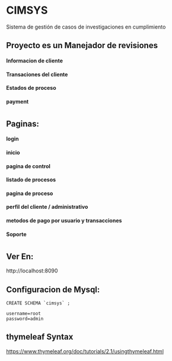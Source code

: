 # CIMSYS
Sistema de gestión de casos de investigaciones en cumplimiento

## Proyecto es un Manejador de revisiones

#### Informacion de cliente
#### Transaciones del cliente
#### Estados de proceso
#### payment

#
## Paginas:

#### login
#### inicio
#### pagina de control
#### listado de procesos
#### pagina de proceso
#### perfil del cliente / administrativo
#### metodos de pago por usuario y transacciones
#### Soporte

#
## Ver En:
http://localhost:8090

## Configuracion de Mysql:
```
CREATE SCHEMA `cimsys` ;
```

```
username=root
password=admin
```

## thymeleaf Syntax
https://www.thymeleaf.org/doc/tutorials/2.1/usingthymeleaf.html